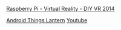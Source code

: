 [Raspberry Pi - Virtual Reality - DIY VR 2014](https://www.youtube.com/watch?v=AGMmfeyED9E)


[Android Things Lantern](https://github.com/nordprojects/lantern) [Youtube](https://www.raspberrypi.org/blog/augmented-reality-projector/)
